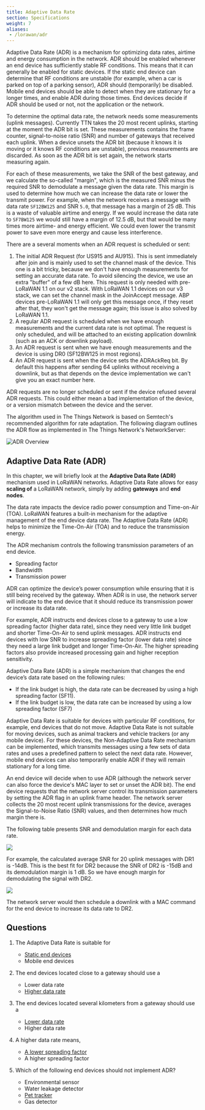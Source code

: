 ```yaml
---
title: Adaptive Data Rate
section: Specifications
weight: 7
aliases:
 - /lorawan/adr
---
```


Adaptive Data Rate (ADR) is a mechanism for optimizing data rates, airtime and energy consumption in the network. ADR should be enabled whenever an end device has sufficiently stable RF conditions. This means that it can generally be enabled for static devices. If the static end device can determine that RF conditions are unstable (for example, when a car is parked on top of a parking sensor), ADR should (temporarily) be disabled. Mobile end devices should be able to detect when they are stationary for a longer times, and enable ADR during those times. End devices decide if ADR should be used or not, not the application or the network.

To determine the optimal data rate, the network needs some measurements (uplink messages). Currently TTN takes the 20 most recent uplinks, starting at the moment the ADR bit is set. These measurements contains the frame counter, signal-to-noise ratio (SNR) and number of gateways that received each uplink. When a device unsets the ADR bit (because it knows it is moving or it knows RF conditions are unstable), previous measurements are discarded. As soon as the ADR bit is set again, the network starts measuring again.

For each of these measurements, we take the SNR of the best gateway, and we calculate the so-called "margin", which is the measured SNR minus the required SNR to demodulate a message given the data rate. This margin is used to determine how much we can increase the data rate or lower the transmit power. For example, when the network receives a message with data rate `SF12BW125` and SNR `5.0`, that message has a margin of 25 dB. This is a waste of valuable airtime and energy. If we would increase the data rate to `SF7BW125` we would still have a margin of 12.5 dB, but that would be many times more airtime- and energy efficient. We could even lower the transmit power to save even more energy and cause less interference.

There are a several moments when an ADR request is scheduled or sent:

1. The initial ADR Request (for US915 and AU915). This is sent immediately after join and is mainly used to set the channel mask of the device. This one is a bit tricky, because we don't have enough measurements for setting an accurate data rate. To avoid silencing the device, we use an extra "buffer" of a few dB here. This request is only needed with pre-LoRaWAN 1.1 on our v2 stack. With LoRaWAN 1.1 devices on our v3 stack, we can set the channel mask in the JoinAccept message. ABP devices pre-LoRaWAN 1.1 will only get this message once, if they reset after that, they won't get the message again; this issue is also solved by LoRaWAN 1.1.
2. A regular ADR request is scheduled when we have enough measurements and the current data rate is not optimal. The request is only scheduled, and will be attached to an existing application downlink (such as an ACK or downlink payload).
3. An ADR request is sent when we have enough measurements and the device is using DR0 (SF12BW125 in most regions).
4. An ADR request is sent when the device sets the ADRAckReq bit. By default this happens after sending 64 uplinks without receiving a downlink, but as that depends on the device implementation we can't give you an exact number here.

ADR requests are no longer scheduled or sent if the device refused several ADR requests. This could either mean a bad implementation of the device, or a version mismatch between the device and the server.

The algorithm used in The Things Network is based on Semtech's recommended algorithm for rate adaptation. The following diagram outlines the ADR flow as implemented in The Things Network's NetworkServer:

![ADR Overview](../adr.png)

## Adaptive Data Rate (ADR)

In this chapter, we will briefly look at the **Adaptive Data Rate (ADR)** mechanism used in LoRaWAN networks. Adaptive Data Rate allows for easy **scaling of** a LoRaWAN network, simply by adding **gateways** and **end nodes**.

The data rate impacts the device radio power consumption and Time-on-Air (TOA). LoRaWAN features a built-in mechanism for the adaptive management of the end device data rate. The Adaptive Data Rate (ADR) helps to minimize the Time-On-Air (TOA) and to reduce the transmission energy.

The ADR mechanism controls the following transmission parameters of an end device.

*   Spreading factor
*   Bandwidth
*   Transmission power

ADR can optimize the device’s power consumption while ensuring that it is still being received by the gateway. When ADR is in use, the network server will indicate to the end device that it should reduce its transmission power or increase its data rate. 

For example, ADR instructs end devices close to a gateway to use a low spreading factor (higher data rate), since they need very little link budget and shorter Time-On-Air to send uplink messages. ADR instructs end devices with low SNR to increase spreading factor (lower data rate) since they need a large link budget and longer Time-On-Air. The higher spreading factors also provide increased processing gain and higher reception sensitivity.

Adaptive Data Rate (ADR) is a simple mechanism that changes the end device’s data rate based on the following rules:



*   If the link budget is high, the data rate can be decreased by using a high spreading factor (SF11).
*   If the link budget is low, the data rate can be increased by using a low spreading factor (SF7)

Adaptive Data Rate is suitable for devices with particular RF conditions, for example, end devices that do not move. Adaptive Data Rate is not suitable for moving devices, such as animal trackers and vehicle trackers (or any mobile device). For these devices, the Non-Adaptive Data Rate mechanism can be implemented, which transmits messages using a few sets of data rates and uses a predefined pattern to select the next data rate. However, mobile end devices can also temporarily enable ADR if they will remain stationary for a long time.

An end device will decide when to use ADR (although the network server can also force the device's MAC layer to set or unset the ADR bit). The end device requests that the network server control its transmission parameters by setting the ADR flag in an uplink frame header. The network server collects the 20 most recent uplink transmissions for the device, averages the Signal-to-Noise Ratio (SNR) values, and then determines how much margin there is.

The following table presents SNR and demodulation margin for each data rate.

![](../adr-table1.png)

For example, the calculated average SNR for 20 uplink messages with DR1 is -14dB. This is the best fit for DR2 because the SNR of DR2 is -15dB and its demodulation margin is 1 dB. So we have enough margin for demodulating the signal with DR2.

![](../adr-table2.png)

The network server would then schedule a downlink with a MAC command for the end device to increase its data rate to DR2.

## Questions

1. The Adaptive Data Rate is suitable for
   - <span style="text-decoration:underline;">Static end devices</span>
   - Mobile end devices
    
    
2. The end devices located close to a gateway should use a
   - Lower data rate
   - <span style="text-decoration:underline;">Higher data rate</span>
   
   
3. The end devices located several kilometers from a gateway should use a
   - <span style="text-decoration:underline;">Lower data rate</span>
   - Higher data rate
    
    
4. A higher data rate means,
   - <span style="text-decoration:underline;">A lower spreading factor</span>
   - A higher spreading factor
   
   
5. Which of the following end devices should not implement ADR?
   - Environmental sensor
   - Water leakage detector
   - <span style="text-decoration:underline;">Pet tracker</span>
   - Gas detector
